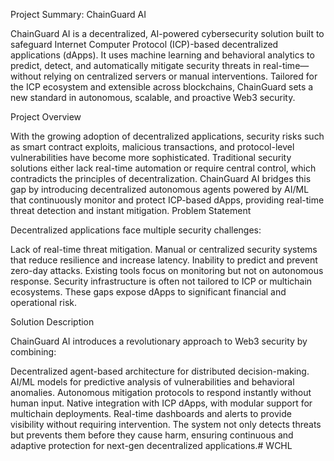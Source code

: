 Project Summary: ChainGuard AI

ChainGuard AI is a decentralized, AI-powered cybersecurity solution built to safeguard Internet Computer Protocol (ICP)-based decentralized applications (dApps). It uses machine learning and behavioral analytics to predict, detect, and automatically mitigate security threats in real-time—without relying on centralized servers or manual interventions. Tailored for the ICP ecosystem and extensible across blockchains, ChainGuard sets a new standard in autonomous, scalable, and proactive Web3 security.

Project Overview

With the growing adoption of decentralized applications, security risks such as smart contract exploits, malicious transactions, and protocol-level vulnerabilities have become more sophisticated. Traditional security solutions either lack real-time automation or require central control, which contradicts the principles of decentralization. ChainGuard AI bridges this gap by introducing decentralized autonomous agents powered by AI/ML that continuously monitor and protect ICP-based dApps, providing real-time threat detection and instant mitigation.
Problem Statement

Decentralized applications face multiple security challenges:

Lack of real-time threat mitigation.
Manual or centralized security systems that reduce resilience and increase latency.
Inability to predict and prevent zero-day attacks.
Existing tools focus on monitoring but not on autonomous response.
Security infrastructure is often not tailored to ICP or multichain ecosystems.
These gaps expose dApps to significant financial and operational risk.

 Solution Description

ChainGuard AI introduces a revolutionary approach to Web3 security by combining:

Decentralized agent-based architecture for distributed decision-making.
AI/ML models for predictive analysis of vulnerabilities and behavioral anomalies.
Autonomous mitigation protocols to respond instantly without human input.
Native integration with ICP dApps, with modular support for multichain deployments.
Real-time dashboards and alerts to provide visibility without requiring intervention.
The system not only detects threats but prevents them before they cause harm, ensuring continuous and adaptive protection for next-gen decentralized applications.# WCHL
